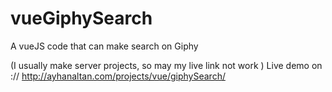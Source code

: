 # vueGiphySearch
A vueJS code that can make search on Giphy

(I usually make server projects, so may my live link not work )
Live demo on :// http://ayhanaltan.com/projects/vue/giphySearch/
